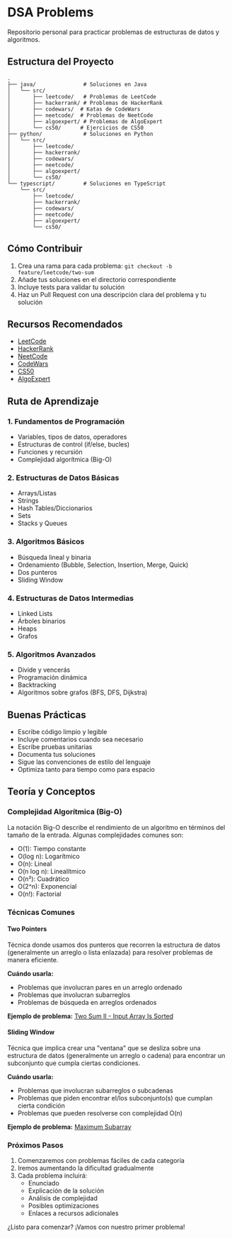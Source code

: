# DSA Problems

Repositorio personal para practicar problemas de estructuras de datos y algoritmos.

## Estructura del Proyecto

```
.
├── java/               # Soluciones en Java
│   └── src/
│       ├── leetcode/   # Problemas de LeetCode
│       ├── hackerrank/ # Problemas de HackerRank
│       ├── codewars/  # Katas de CodeWars
│       ├── neetcode/  # Problemas de NeetCode
│       ├── algoexpert/ # Problemas de AlgoExpert
│       └── cs50/      # Ejercicios de CS50
├── python/             # Soluciones en Python
│   └── src/
│       ├── leetcode/
│       ├── hackerrank/
│       ├── codewars/
│       ├── neetcode/
│       ├── algoexpert/
│       └── cs50/
└── typescript/         # Soluciones en TypeScript
    └── src/
        ├── leetcode/
        ├── hackerrank/
        ├── codewars/
        ├── neetcode/
        ├── algoexpert/
        └── cs50/
```

## Cómo Contribuir

1. Crea una rama para cada problema: `git checkout -b feature/leetcode/two-sum`
2. Añade tus soluciones en el directorio correspondiente
3. Incluye tests para validar tu solución
4. Haz un Pull Request con una descripción clara del problema y tu solución

## Recursos Recomendados

- [LeetCode](https://leetcode.com/)
- [HackerRank](https://www.hackerrank.com/domains/tutorials/10-days-of-algorithms)
- [NeetCode](https://neetcode.io/)
- [CodeWars](https://www.codewars.com/)
- [CS50](https://cs50.harvard.edu/x/2023/)
- [AlgoExpert](https://www.algoexpert.io/product)

## Ruta de Aprendizaje

### 1. Fundamentos de Programación
- Variables, tipos de datos, operadores
- Estructuras de control (if/else, bucles)
- Funciones y recursión
- Complejidad algorítmica (Big-O)

### 2. Estructuras de Datos Básicas
- Arrays/Listas
- Strings
- Hash Tables/Diccionarios
- Sets
- Stacks y Queues

### 3. Algoritmos Básicos
- Búsqueda lineal y binaria
- Ordenamiento (Bubble, Selection, Insertion, Merge, Quick)
- Dos punteros
- Sliding Window

### 4. Estructuras de Datos Intermedias
- Linked Lists
- Árboles binarios
- Heaps
- Grafos

### 5. Algoritmos Avanzados
- Divide y vencerás
- Programación dinámica
- Backtracking
- Algoritmos sobre grafos (BFS, DFS, Dijkstra)

## Buenas Prácticas

- Escribe código limpio y legible
- Incluye comentarios cuando sea necesario
- Escribe pruebas unitarias
- Documenta tus soluciones
- Sigue las convenciones de estilo del lenguaje
- Optimiza tanto para tiempo como para espacio

## Teoría y Conceptos

### Complejidad Algorítmica (Big-O)
La notación Big-O describe el rendimiento de un algoritmo en términos del tamaño de la entrada. Algunas complejidades comunes son:

- O(1): Tiempo constante
- O(log n): Logarítmico
- O(n): Lineal
- O(n log n): Linealítmico
- O(n²): Cuadrático
- O(2^n): Exponencial
- O(n!): Factorial

### Técnicas Comunes

#### Two Pointers
Técnica donde usamos dos punteros que recorren la estructura de datos (generalmente un arreglo o lista enlazada) para resolver problemas de manera eficiente.

**Cuándo usarla:**
- Problemas que involucran pares en un arreglo ordenado
- Problemas que involucran subarreglos
- Problemas de búsqueda en arreglos ordenados

**Ejemplo de problema:** [Two Sum II - Input Array Is Sorted](https://leetcode.com/problems/two-sum-ii-input-array-is-sorted/)

#### Sliding Window
Técnica que implica crear una "ventana" que se desliza sobre una estructura de datos (generalmente un arreglo o cadena) para encontrar un subconjunto que cumpla ciertas condiciones.

**Cuándo usarla:**
- Problemas que involucran subarreglos o subcadenas
- Problemas que piden encontrar el/los subconjunto(s) que cumplan cierta condición
- Problemas que pueden resolverse con complejidad O(n)

**Ejemplo de problema:** [Maximum Subarray](https://leetcode.com/problems/maximum-subarray/)

### Próximos Pasos

1. Comenzaremos con problemas fáciles de cada categoría
2. Iremos aumentando la dificultad gradualmente
3. Cada problema incluirá:
   - Enunciado
   - Explicación de la solución
   - Análisis de complejidad
   - Posibles optimizaciones
   - Enlaces a recursos adicionales

¿Listo para comenzar? ¡Vamos con nuestro primer problema!